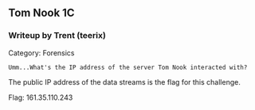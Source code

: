 ## Tom Nook 1C
### Writeup by Trent (teerix)

Category: Forensics

```
Umm...What's the IP address of the server Tom Nook interacted with?
```

The public IP address of the data streams is the flag for this challenge.

Flag: 161.35.110.243